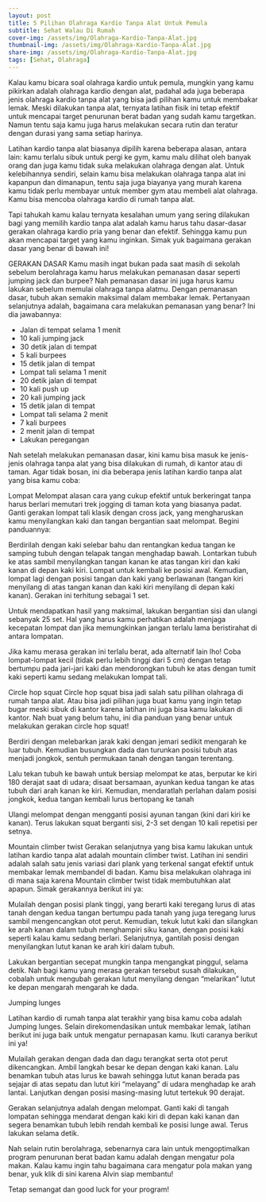 ```yaml
---
layout: post
title: 5 Pilihan Olahraga Kardio Tanpa Alat Untuk Pemula
subtitle: Sehat Walau Di Rumah
cover-img: /assets/img/Olahraga-Kardio-Tanpa-Alat.jpg
thumbnail-img: /assets/img/Olahraga-Kardio-Tanpa-Alat.jpg
share-img: /assets/img/Olahraga-Kardio-Tanpa-Alat.jpg
tags: [Sehat, Olahraga]
---
```



Kalau kamu bicara soal olahraga kardio untuk pemula, mungkin yang kamu pikirkan adalah olahraga kardio dengan alat, padahal ada juga beberapa jenis olahraga kardio tanpa alat yang bisa jadi pilihan kamu untuk membakar lemak. Meski dilakukan tanpa alat, ternyata latihan fisik ini tetap efektif untuk mencapai target penurunan berat badan yang sudah kamu targetkan. Namun tentu saja kamu juga harus melakukan secara rutin dan teratur dengan durasi yang sama setiap harinya.

Latihan kardio tanpa alat biasanya dipilih karena beberapa alasan, antara lain: kamu terlalu sibuk untuk pergi ke gym, kamu malu dilihat oleh banyak orang dan juga kamu tidak suka melakukan olahraga dengan alat. Untuk kelebihannya sendiri, selain kamu bisa melakukan olahraga tanpa alat ini kapanpun dan dimanapun, tentu saja juga biayanya yang murah karena kamu tidak perlu membayar untuk member gym atau membeli alat olahraga. Kamu bisa mencoba olahraga kardio di rumah tanpa alat.

Tapi tahukah kamu kalau ternyata kesalahan umum yang sering dilakukan bagi yang memilih kardio tanpa alat adalah kamu harus tahu dasar-dasar gerakan olahraga kardio pria yang benar dan efektif. Sehingga kamu pun akan mencapai target yang kamu inginkan. Simak yuk bagaimana gerakan dasar yang benar di bawah ini!

GERAKAN DASAR
Kamu masih ingat bukan pada saat masih di sekolah sebelum berolahraga kamu harus melakukan pemanasan dasar seperti jumping jack dan burpee? Nah pemanasan dasar ini juga harus kamu lakukan sebelum memulai olahraga tanpa alatmu. Dengan pemanasan dasar, tubuh akan semakin maksimal dalam membakar lemak. Pertanyaan selanjutnya adalah, bagaimana cara melakukan pemanasan yang benar? Ini dia jawabannya:

* Jalan di tempat selama 1 menit
* 10 kali jumping jack
* 30 detik jalan di tempat
* 5 kali burpees
* 15 detik jalan di tempat
* Lompat tali selama 1 menit
* 20 detik jalan di tempat
* 10 kali push up
* 20 kali jumping jack
* 15 detik jalan di tempat
* Lompat tali selama 2 menit
* 7 kali burpees
* 2 menit jalan di tempat
* Lakukan peregangan

Nah setelah melakukan pemanasan dasar, kini kamu bisa masuk ke jenis-jenis olahraga tanpa alat yang bisa dilakukan di rumah, di kantor atau di taman. Agar tidak bosan, ini dia beberapa jenis latihan kardio tanpa alat yang bisa kamu coba:

Lompat
Melompat alasan cara yang cukup efektif untuk berkeringat tanpa harus berlari memutari trek jogging di taman kota yang biasanya padat. Ganti gerakan lompat tali klasik dengan cross jack, yang mengharuskan kamu menyilangkan kaki dan tangan bergantian saat melompat. Begini panduannya:

Berdirilah dengan kaki selebar bahu dan rentangkan kedua tangan ke samping tubuh dengan telapak tangan menghadap bawah. Lontarkan tubuh ke atas sambil menyilangkan tangan kanan ke atas tangan kiri dan kaki kanan di depan kaki kiri. Lompat untuk kembali ke posisi awal. Kemudian, lompat lagi dengan posisi tangan dan kaki yang berlawanan (tangan kiri menyilang di atas tangan kanan dan kaki kiri menyilang di depan kaki kanan). Gerakan ini terhitung sebagai 1 set.

Untuk mendapatkan hasil yang maksimal, lakukan bergantian sisi dan ulangi sebanyak 25 set. Hal yang harus kamu perhatikan adalah menjaga kecepatan lompat dan jika memungkinkan jangan terlalu lama beristirahat di antara lompatan.

Jika kamu merasa gerakan ini terlalu berat, ada alternatif lain lho! Coba lompat-lompat kecil (tidak perlu lebih tinggi dari 5 cm) dengan tetap bertumpu pada jari-jari kaki dan mendorongkan tubuh ke atas dengan tumit kaki seperti kamu sedang melakukan lompat tali.

Circle hop squat
Circle hop squat bisa jadi salah satu pilihan olahraga di rumah tanpa alat. Atau bisa jadi pilihan juga buat kamu yang ingin tetap bugar meski sibuk di kantor karena latihan ini juga bisa kamu lakukan di kantor. Nah buat yang belum tahu, ini dia panduan yang benar untuk melakukan gerakan circle hop squat!

Berdiri dengan melebarkan jarak kaki dengan jemari sedikit mengarah ke luar tubuh. Kemudian busungkan dada dan turunkan posisi tubuh atas menjadi jongkok, sentuh permukaan tanah dengan tangan terentang.

Lalu tekan tubuh ke bawah untuk bersiap melompat ke atas, berputar ke kiri 180 derajat saat di udara; disaat bersamaan, ayunkan kedua tangan ke atas tubuh dari arah kanan ke kiri. Kemudian, mendaratlah perlahan dalam posisi jongkok, kedua tangan kembali lurus bertopang ke tanah

Ulangi melompat dengan mengganti posisi ayunan tangan (kini dari kiri ke kanan). Terus lakukan squat berganti sisi, 2-3 set dengan 10 kali repetisi per setnya.

Mountain climber twist
Gerakan selanjutnya yang bisa kamu lakukan untuk latihan kardio tanpa alat adalah mountain climber twist. Latihan ini sendiri adalah salah satu jenis variasi dari plank yang terkenal sangat efektif untuk membakar lemak membandel di badan. Kamu bisa melakukan olahraga ini di mana saja karena Mountain climber twist tidak membutuhkan alat apapun. Simak gerakannya berikut ini ya:

Mulailah dengan posisi plank tinggi, yang berarti kaki teregang lurus di atas tanah dengan kedua tangan bertumpu pada tanah yang juga teregang lurus sambil mengencangkan otot perut. Kemudian, tekuk lutut kaki dan silangkan ke arah kanan dalam tubuh menghampiri siku kanan, dengan posisi kaki seperti kalau kamu sedang berlari. Selanjutnya, gantilah posisi dengan menyilangkan lutut kanan ke arah kiri dalam tubuh.

Lakukan bergantian secepat mungkin tanpa mengangkat pinggul, selama detik. Nah bagi kamu yang merasa gerakan tersebut susah dilakukan, cobalah untuk mengubah gerakan lutut menyilang dengan “melarikan” lutut ke depan mengarah mengarah ke dada.

Jumping lunges

Latihan kardio di rumah tanpa alat terakhir yang bisa kamu coba adalah Jumping lunges. Selain direkomendasikan untuk membakar lemak, latihan berikut ini juga baik untuk mengatur pernapasan kamu. Ikuti caranya berikut ini ya!

Mulailah gerakan dengan dada dan dagu terangkat serta otot perut dikencangkan. Ambil langkah besar ke depan dengan kaki kanan. Lalu benamkan tubuh atas lurus ke bawah sehingga lutut kanan berada pas sejajar di atas sepatu dan lutut kiri “melayang” di udara menghadap ke arah lantai. Lanjutkan dengan posisi masing-masing lutut tertekuk 90 derajat.

Gerakan selanjutnya adalah dengan melompat. Ganti kaki di tangah lompatan sehingga mendarat dengan kaki kiri di depan kaki kanan dan segera benamkan tubuh lebih rendah kembali ke posisi lunge awal. Terus lakukan selama detik.

Nah selain rutin berolahraga, sebenarnya cara lain untuk mengoptimalkan program penurunan berat badan kamu adalah dengan mengatur pola makan. Kalau kamu ingin tahu bagaimana cara mengatur pola makan yang benar, yuk klik di sini karena Alvin siap membantu!

Tetap semangat dan good luck for your program!